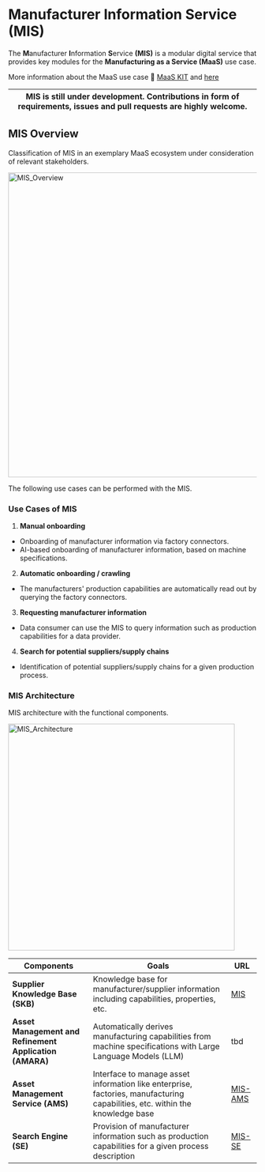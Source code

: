 # Manufacturer Information Service (MIS)

The **M**anufacturer **I**nformation **S**ervice **(MIS)** is a modular digital service that provides key modules for the **Manufacturing as a Service (MaaS)** use case.

More information about the MaaS use case :blue_book: [MaaS KIT](https://eclipse-tractusx.github.io/docs-kits/kits/Manufacturing%20as%20a%20Service%20Kit/Adoption%20View%20MaaS%20KIT#usecase--domain-explanation) and [here](https://disc-ecosystem.com/maas-usecase/)

| MIS is still under development. Contributions in form of requirements, issues and pull requests are highly welcome. |
|-----------------------------|

## MIS Overview

Classification of MIS in an exemplary MaaS ecosystem under consideration of relevant stakeholders.

<img width="617" alt="MIS_Overview" src="https://github.com/user-attachments/assets/9e5b5207-2e69-4e61-910e-a4000c44f3ee">

The following use cases can be performed with the MIS.

### Use Cases of MIS
1. **Manual onboarding**
- Onboarding of manufacturer information via factory connectors.
- AI-based onboarding of manufacturer information, based on machine specifications.
2. **Automatic onboarding / crawling**
- The manufacturers' production capabilities are automatically read out by querying the factory connectors.
3. **Requesting manufacturer information**
- Data consumer can use the MIS to query information such as production capabilities for a data provider.
4. **Search for potential suppliers/supply chains**
- Identification of potential suppliers/supply chains for a given production process.

### MIS Architecture

MIS architecture with the functional components.

<img width="459" alt="MIS_Architecture" src="https://github.com/user-attachments/assets/074dd088-9065-4e1c-a323-a1dbdc47e25c">

| Components    | Goals         | URL           |
| ------------- | ------------- | ------------- |
| **Supplier Knowledge Base (SKB)** | Knowledge base for manufacturer/supplier information including capabilities, properties, etc. | [MIS](https://github.com/FraunhoferIOSB/MIS)  |
| **Asset Management and Refinement Application (AMARA)**  | Automatically derives manufacturing capabilities from machine specifications with Large Language Models (LLM)  | tbd  |
| **Asset Management Service (AMS)**  | Interface to manage asset information like enterprise, factories, manufacturing capabilities, etc. within the knowledge base |[MIS-AMS](https://github.com/FraunhoferIOSB/MIS-AMS)  |
| **Search Engine (SE)**  | Provision of manufacturer information such as production capabilities for a given process description  | [MIS-SE](https://github.com/FraunhoferIOSB/MIS-SE)  |

